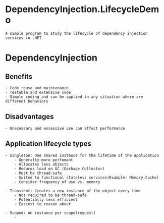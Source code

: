 # DependencyInjection.LifecycleDemo
	A simple program to study the lifecycle of dependency injection services in .NET

# DependencyInjection

## Benefits
	- Code reuse and maintenance
	- Testable and extensive code
	- Simple coding and can be applied in any situation where are different behaviors
	
## Disadvantages
	- Unecessary and excessive use can affect performance

## Application lifecycle types
	- Singleton: One shared instance for the lifetime of the application
		- Generally more perfomant
		- Allocates less objects
		- Reduces load on GC (Garbage Collector)
		- Most be thread-safe
		- Suited to functional stateless services(Example: Memory Cache)
		- Consider frequency of use vs. memory
		
	- Transient: Creates a new instance of the object every time
		- Not required to be thread-safe 
		- Potentially less efficient
		- Easiest to reason about

	- Scoped: An instance per scope(request)
		- 
